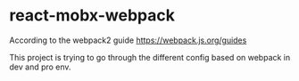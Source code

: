 # react-mobx-webpack

According to the webpack2 guide https://webpack.js.org/guides

This project is trying to go through the different config based on webpack in dev and pro env.
